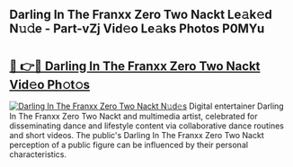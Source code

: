 ## Darling In The Franxx Zero Two Nackt Le𝚊k𝚎d N𝚞𝚍e - Part-vZj Vid𝚎o Le𝚊ks Photos P0MYu

# <h2><a href="http://fb0jr7p.evod.top/?m=Darling+In+The+Franxx+Zero+Two+Nackt">🔗 👉🔴 Darling In The Franxx Zero Two Nackt Vid𝚎o Ph𝚘t𝚘s</a></h2>

[![Darling In The Franxx Zero Two Nackt N𝚞d𝚎s](https://i.imgur.com/8V9OHl7.gif)](http://fb0jr7p.evod.top/?m=Darling+In+The+Franxx+Zero+Two+Nackt)
Digital entertainer Darling In The Franxx Zero Two Nackt and multimedia artist, celebrated for disseminating dance and lifestyle content via collaborative dance routines and short videos. The public's Darling In The Franxx Zero Two Nackt perception of a public figure can be influenced by their personal characteristics. 
